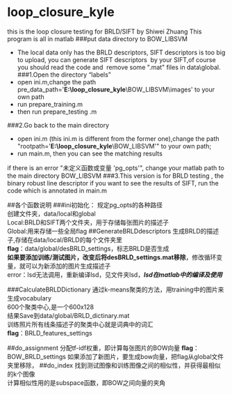 # loop_closure_kyle
this is the loop closure testing for BRLD/SIFT by Shiwei Zhuang
This program is all  in  matlab
###put data directory to BOW_LIBSVM
 - The local data only has the BRLD descriptors, SIFT descriptors is too big to upload, you can generate SIFT descriptors  by your SIFT,of course you should read the code and  remove some ".mat" files in data\global. 
###1.Open the directory “labels” 
 - open ini.m,change the path
    pre_data_path='**E:\loop_closure_kyle**\BOW_LIBSVM\images' to your
    own path
 - run prepare_training.m
 - then run prepare_testing .m

###2.Go back to the main directory 

 - open ini.m  (this ini.m is different from the former one),change the
   path "rootpath='**E:\loop_closure_kyle**\BOW_LIBSVM\'" to your own path;
 - run  main.m, then you can see the matching results 

if there is an error "未定义函数或变量 'pg_opts'", change your matlab path to  the main directory  BOW_LIBSVM
###3.This version is  for BRLD testing , the binary robust line descriptor 
if you want to see the results of SIFT, run the code which is annotated in main.m


##各个函数说明
###ini初始化：
规定pg_opts的各种路径  
创建文件夹，data/local和global  
Local:BRLD和SIFT两个文件夹，用于存储每张图片的描述子  
Global:用来存储一些全局flag
##GenerateBRLDdescriptors
生成BRLD的描述子,存储在data/local/BRLD的每个文件夹里  
**flag**：data/global/desBRLD_settings，标志BRLD是否生成  
**如果要添加训练/测试图片，改变后将desBRLD_settings.mat移除**，修改循环变量，就可以为新添加的图片生成描述子  
error：lsd无法调用，重新编译lsd，见文件夹lsd，***lsd在matlab中的编译及使用***

###CalculateBRLDDictionary
通过k-means聚类的方法，用training中的图片来生成vocabulary  
600个聚类中心,是一个600x128  
结果Save到data/global/BRLD_dictinary.mat  
训练照片所有线条描述子的聚类中心就是词典中的词汇  
**flag**：BRLD_features_settings

##do_assignment
分配tf-idf权重，即计算每张图片的BOW向量
**flag**：BOW_BRLD_settings
如果添加了新图片，要生成bow向量，把flag从global文件夹里移除，
##do_index
找到测试图像和训练图像之间的相似性，并获得最相似的k个图像  
计算相似性用的是subspace函数，即BOW之间向量的夹角
